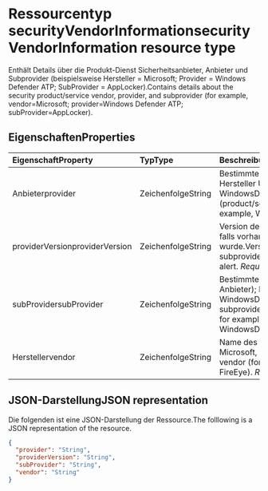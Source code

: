 # <a name="securityvendorinformation-resource-type"></a><span data-ttu-id="babc2-101">Ressourcentyp securityVendorInformation</span><span class="sxs-lookup"><span data-stu-id="babc2-101">securityVendorInformation resource type</span></span>

<span data-ttu-id="babc2-102">Enthält Details über die Produkt-Dienst Sicherheitsanbieter, Anbieter und Subprovider (beispielsweise Hersteller = Microsoft; Provider = Windows Defender ATP; SubProvider = AppLocker).</span><span class="sxs-lookup"><span data-stu-id="babc2-102">Contains details about the security product/service vendor, provider, and subprovider (for example, vendor=Microsoft; provider=Windows Defender ATP; subProvider=AppLocker).</span></span>

## <a name="properties"></a><span data-ttu-id="babc2-103">Eigenschaften</span><span class="sxs-lookup"><span data-stu-id="babc2-103">Properties</span></span>

| <span data-ttu-id="babc2-104">Eigenschaft</span><span class="sxs-lookup"><span data-stu-id="babc2-104">Property</span></span>   | <span data-ttu-id="babc2-105">Typ</span><span class="sxs-lookup"><span data-stu-id="babc2-105">Type</span></span>|<span data-ttu-id="babc2-106">Beschreibung</span><span class="sxs-lookup"><span data-stu-id="babc2-106">Description</span></span>|
|:---------------|:--------|:----------|
|<span data-ttu-id="babc2-107">Anbieter</span><span class="sxs-lookup"><span data-stu-id="babc2-107">provider</span></span> |<span data-ttu-id="babc2-108">Zeichenfolge</span><span class="sxs-lookup"><span data-stu-id="babc2-108">String</span></span>|<span data-ttu-id="babc2-109">Bestimmte Anbieter (Product/Service - nicht Hersteller Unternehmen); beispielsweise WindowsDefenderATP.</span><span class="sxs-lookup"><span data-stu-id="babc2-109">Specific provider (product/service - not vendor company); for example, WindowsDefenderATP.</span></span>|
|<span data-ttu-id="babc2-110">providerVersion</span><span class="sxs-lookup"><span data-stu-id="babc2-110">providerVersion</span></span>|<span data-ttu-id="babc2-111">Zeichenfolge</span><span class="sxs-lookup"><span data-stu-id="babc2-111">String</span></span>|<span data-ttu-id="babc2-112">Version des Anbieters oder Subprovider, falls vorhanden, die Warnung ausgelöst wurde.</span><span class="sxs-lookup"><span data-stu-id="babc2-112">Version of the provider or subprovider, if it exists, that generated the alert.</span></span> <span data-ttu-id="babc2-113">*Required*</span><span class="sxs-lookup"><span data-stu-id="babc2-113">*Required*</span></span>|
|<span data-ttu-id="babc2-114">subProvider</span><span class="sxs-lookup"><span data-stu-id="babc2-114">subProvider</span></span>|<span data-ttu-id="babc2-115">Zeichenfolge</span><span class="sxs-lookup"><span data-stu-id="babc2-115">String</span></span>|<span data-ttu-id="babc2-116">Bestimmte Subprovider (unter aggregieren Anbieter); beispielsweise WindowsDefenderATP.SmartScreen.</span><span class="sxs-lookup"><span data-stu-id="babc2-116">Specific subprovider (under aggregating provider); for example, WindowsDefenderATP.SmartScreen.</span></span>|
|<span data-ttu-id="babc2-117">Hersteller</span><span class="sxs-lookup"><span data-stu-id="babc2-117">vendor</span></span> |<span data-ttu-id="babc2-118">Zeichenfolge</span><span class="sxs-lookup"><span data-stu-id="babc2-118">String</span></span>|<span data-ttu-id="babc2-119">Name des Herstellers alert (beispielsweise Microsoft, Dell, FireEye).</span><span class="sxs-lookup"><span data-stu-id="babc2-119">Name of the alert vendor (for example, Microsoft, Dell, FireEye).</span></span> <span data-ttu-id="babc2-120">*Required*</span><span class="sxs-lookup"><span data-stu-id="babc2-120">*Required*</span></span>|


## <a name="json-representation"></a><span data-ttu-id="babc2-121">JSON-Darstellung</span><span class="sxs-lookup"><span data-stu-id="babc2-121">JSON representation</span></span>

<span data-ttu-id="babc2-122">Die folgenden ist eine JSON-Darstellung der Ressource.</span><span class="sxs-lookup"><span data-stu-id="babc2-122">The folllowing is a JSON representation of the resource.</span></span>
<!-- {
  "blockType": "resource",
  "optionalProperties": [

  ],
  "@odata.type": "microsoft.graph.securityVendorInformation"
}-->

```json
{
  "provider": "String",
  "providerVersion": "String",
  "subProvider": "String",
  "vendor": "String"
}

```

<!-- uuid: 8fcb5dbc-d5aa-4681-8e31-b001d5168d79
2015-10-25 14:57:30 UTC -->
<!-- {
  "type": "#page.annotation",
  "description": "securityVendorInformation resource",
  "keywords": "",
  "section": "documentation",
  "tocPath": ""
}-->
